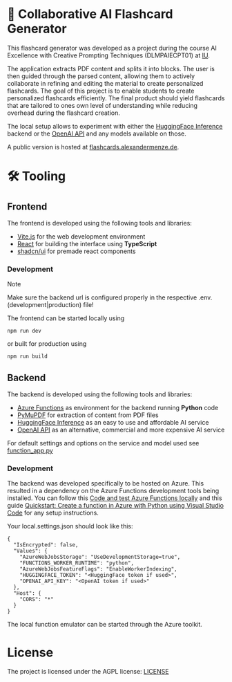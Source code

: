 # 📑 Collaborative AI Flashcard Generator
This flashcard generator was developed as a project during the course AI Excellence with Creative Prompting Techniques (DLMPAIECPT01) at [IU](https://iu.de).

The application extracts PDF content and splits it into blocks. The user is then guided through the parsed content, allowing them to actively collaborate in refining and editing the material to create personalized flashcards. 
The goal of this project is to enable students to create personalized flashcards efficiently. The final product should yield flashcards that are tailored to ones own level of understanding while reducing overhead during the flashcard creation. 

The local setup allows to experiment with either the [HuggingFace Inference](https://huggingface.co/docs/api-inference/index) backend or the [OpenAI API](https://openai.com/api/) and any models available on those.

A public version is hosted at [flashcards.alexandermenze.de](https://flashcards.alexandermenze.de).

# 🛠️ Tooling

## Frontend
The frontend is developed using the following tools and libraries:
- [Vite.js](https://vitejs.dev/) for the web development environment
- [React](https://react.dev/) for building the interface using **TypeScript**
- [shadcn/ui](https://ui.shadcn.com/) for premade react components

### Development

> [!NOTE]  
> Make sure the backend url is configured properly in the respective .env.(development|production) file!

The frontend can be started locally using
```
npm run dev
```

or built for production using
```
npm run build
```

## Backend
The backend is developed using the following tools and libraries:
- [Azure Functions](https://learn.microsoft.com/en-us/azure/azure-functions/functions-overview?pivots=programming-language-python) as environment for the backend running **Python** code
- [PyMuPDF](https://pypi.org/project/PyMuPDF/) for extraction of content from PDF files
- [HuggingFace Inference](https://huggingface.co/docs/api-inference/index) as an easy to use and affordable AI service
- [OpenAI API](https://openai.com/api/) as an alternative, commercial and more expensive AI service

For default settings and options on the service and model used see [function_app.py](backend/functions_project/function_app.py)

### Development

The backend was developed specifically to be hosted on Azure. This resulted in a dependency on the Azure Functions development tools being installed. 
You can follow this [Code and test Azure Functions locally](https://learn.microsoft.com/en-us/azure/azure-functions/functions-develop-local) and this guide [Quickstart: Create a function in Azure with Python using Visual Studio Code](https://learn.microsoft.com/en-us/azure/azure-functions/create-first-function-vs-code-python) for any setup instructions.

Your local.settings.json should look like this:
```
{
  "IsEncrypted": false,
  "Values": {
    "AzureWebJobsStorage": "UseDevelopmentStorage=true",
    "FUNCTIONS_WORKER_RUNTIME": "python",
    "AzureWebJobsFeatureFlags": "EnableWorkerIndexing",
    "HUGGINGFACE_TOKEN": "<HuggingFace token if used>",
    "OPENAI_API_KEY": "<OpenAI token if used>"
  },
  "Host": {
    "CORS": "*"
  }
}
```

The local function emulator can be started through the Azure toolkit.

# License

The project is licensed under the AGPL license: [LICENSE](LICENSE)
